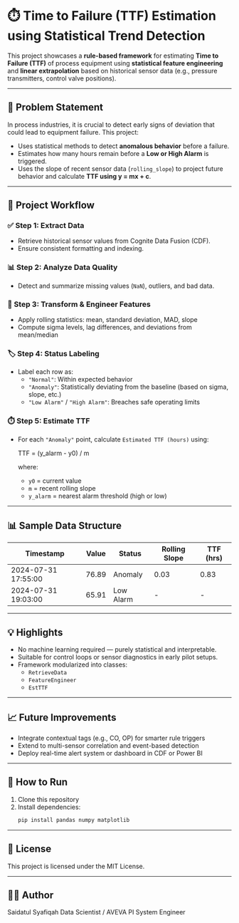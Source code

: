 # ⏱️ Time to Failure (TTF) Estimation using Statistical Trend Detection

This project showcases a **rule-based framework** for estimating **Time to Failure (TTF)** of process equipment using **statistical feature engineering** and **linear extrapolation** based on historical sensor data (e.g., pressure transmitters, control valve positions).

---

## 📌 Problem Statement

In process industries, it is crucial to detect early signs of deviation that could lead to equipment failure. This project:
- Uses statistical methods to detect **anomalous behavior** before a failure.
- Estimates how many hours remain before a **Low or High Alarm** is triggered.
- Uses the slope of recent sensor data (`rolling_slope`) to project future behavior and calculate **TTF using y = mx + c**.

---

## 🔧 Project Workflow

### ✅ Step 1: Extract Data
- Retrieve historical sensor values from Cognite Data Fusion (CDF).
- Ensure consistent formatting and indexing.

### 📊 Step 2: Analyze Data Quality
- Detect and summarize missing values (`NaN`), outliers, and bad data.

### 🔁 Step 3: Transform & Engineer Features
- Apply rolling statistics: mean, standard deviation, MAD, slope
- Compute sigma levels, lag differences, and deviations from mean/median

### 🏷️ Step 4: Status Labeling
- Label each row as:
  - `"Normal"`: Within expected behavior
  - `"Anomaly"`: Statistically deviating from the baseline (based on sigma, slope, etc.)
  - `"Low Alarm"` / `"High Alarm"`: Breaches safe operating limits

### ⏱️ Step 5: Estimate TTF
- For each `"Anomaly"` point, calculate `Estimated TTF (hours)` using:
  
  TTF = (y_alarm - y0) / m
  
  where:
  - `y0` = current value
  - `m` = recent rolling slope
  - `y_alarm` = nearest alarm threshold (high or low)

---

## 📊 Sample Data Structure

| Timestamp           | Value | Status     | Rolling Slope | TTF (hrs) |
|---------------------|-------|------------|----------------|-----------|
| 2024-07-31 17:55:00 | 76.89 | Anomaly    | 0.03           | 0.83      |
| 2024-07-31 19:03:00 | 65.91 | Low Alarm  | -              | -         |

---

## 💡 Highlights

- No machine learning required — purely statistical and interpretable.
- Suitable for control loops or sensor diagnostics in early pilot setups.
- Framework modularized into classes:
  - `RetrieveData`
  - `FeatureEngineer`
  - `EstTTF`

---

## 📈 Future Improvements

- Integrate contextual tags (e.g., CO, OP) for smarter rule triggers
- Extend to multi-sensor correlation and event-based detection
- Deploy real-time alert system or dashboard in CDF or Power BI

---

## 🚀 How to Run

1. Clone this repository
2. Install dependencies:
   ```bash
   pip install pandas numpy matplotlib

---

## 📄 License
This project is licensed under the MIT License.

---

## 🙋‍♀️ Author
Saidatul Syafiqah
Data Scientist / AVEVA PI System Engineer


